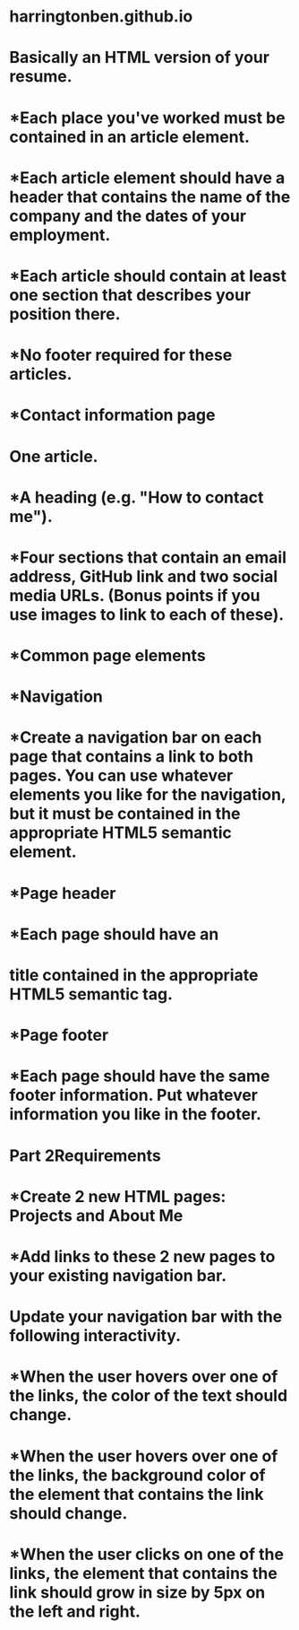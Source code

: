 # harringtonben.github.io
# Basically an HTML version of your resume.

# *Each place you've worked must be contained in an article element.
# *Each article element should have a header that contains the name of the company and the dates of your employment.
# *Each article should contain at least one section that describes your position there.
# *No footer required for these articles.
# *Contact information page

# One article.
# *A heading (e.g. "How to contact me").
# *Four sections that contain an email address, GitHub link and two social media URLs. (Bonus points if you use images to link to each of these).
# *Common page elements

# *Navigation

# *Create a navigation bar on each page that contains a link to both pages. You can use whatever elements you like for the navigation, but it must be contained in the appropriate HTML5 semantic element.

# *Page header

# *Each page should have an <h1> title contained in the appropriate HTML5 semantic tag.

# *Page footer

# *Each page should have the same footer information. Put whatever information you like in the footer.

# Part 2Requirements

# *Create 2 new HTML pages: Projects and About Me
# *Add links to these 2 new pages to your existing navigation bar.
# Update your navigation bar with the following interactivity.

# *When the user hovers over one of the links, the color of the text should change.
# *When the user hovers over one of the links, the background color of the element that contains the link should change.
# *When the user clicks on one of the links, the element that contains the link should grow in size by 5px on the left and right.
